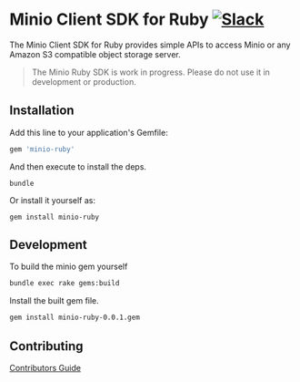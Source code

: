 # Minio Client SDK for Ruby [![Slack](https://slack.minio.io/slack?type=svg)](https://slack.minio.io)

The Minio Client SDK for Ruby provides simple APIs to access Minio or any Amazon S3 compatible object storage server.

<blockquote>
The Minio Ruby SDK is work in progress. Please do not use it in development or production.
</blockquote>

## Installation

Add this line to your application's Gemfile:

```ruby
gem 'minio-ruby'
```

And then execute to install the deps.

```
bundle
```

Or install it yourself as:

```
gem install minio-ruby
```

## Development

To build the minio gem yourself

```sh
bundle exec rake gems:build
```

Install the built gem file.

```sh
gem install minio-ruby-0.0.1.gem
```

## Contributing

[Contributors Guide](https://github.com/minio/minio-ruby/blob/master/CONTRIBUTING.md)
